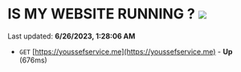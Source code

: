 # IS MY WEBSITE RUNNING ? [![](https://img.shields.io/static/v1?label=Sponsor&message=%E2%9D%A4&logo=GitHub&color=%23fe8e86)](https://github.com/sponsors/<username>)

Last updated: **6/26/2023, 1:28:06 AM**

- `GET` [https://youssefservice.me](https://youssefservice.me) - **Up** (676ms)
